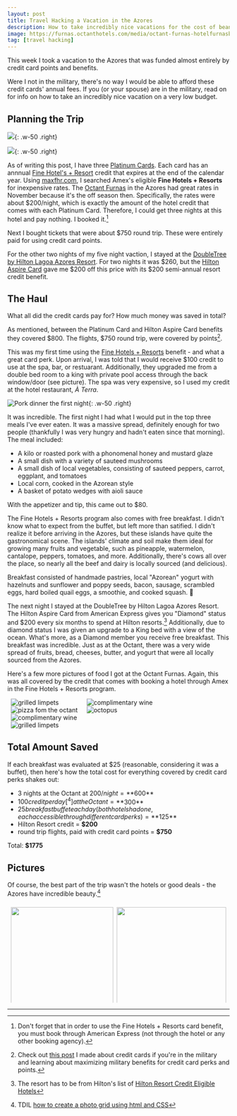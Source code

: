 ```yaml
---
layout: post
title: Travel Hacking a Vacation in the Azores
description: How to take incredibly nice vacations for the cost of beans.
image: https://furnas.octanthotels.com/media/octant-furnas-hotelfurnasboutiquehotel_drone_bysuperazores-2-min.jpg
tag: [travel hacking]
---
```


This week I took a vacation to the Azores that was funded almost entirely by credit card points and benefits.

Were I not in the military, there's no way I would be able to afford these credit cards' annual fees. If you (or your spouse) are in the military, read on for info on how to take an incredibly nice vacation on a very low budget.

## Planning the Trip

![](https://external-content.duckduckgo.com/iu/?u=https%3A%2F%2Ffurnas.octanthotels.com%2Fmedia%2Ffurnas-boutique-hotel-melhor-preco-garantido-room-room-109-2.jpg&f=1&nofb=1&ipt=55516ed16acede9bae5fd608ec8312aeb8da545a53fcb367236c40d5e65a40a1&ipo=images){: .w-50 .right}

![](https://external-content.duckduckgo.com/iu/?u=https%3A%2F%2Fwww.hilton.com%2Fim%2Fen%2FPDLLADI%2F21342169%2Fking-guest-room-bedroom-with-view-1.jpg%3Fimpolicy%3Dcrop%26cw%3D5000%26ch%3D2799%26gravity%3DNorthWest%26xposition%3D0%26yposition%3D266%26rw%3D768%26rh%3D430&f=1&nofb=1&ipt=6cd6b6676d85acea660f445650606159089f9e904e59211808943b66e68490c1&ipo=images){: .w-50 .right}

As of writing this post, I have three [Platinum Cards](https://tristanwhite.me/cards#american-express-platinum-card). Each card has an annnual [Fine Hotel's + Resort](https://tristanwhite.me/posts/optimizing-amex-hotel-credit/) credit that expires at the end of the calendar year. Using [maxfhr.com](https://www.maxfhr.com/), I searched Amex's eligible **Fine Hotels + Resorts** for inexpensive rates. The [Octant Furnas](https://furnas.octanthotels.com/en/) in the Azores had great rates in November because it's the off season then. Specifically, the rates were about $200/night, which is exactly the amount of the hotel credit that comes with each Platinum Card. Therefore, I could get three nights at this hotel and pay nothing. I booked it.[^1]

Next I bought tickets that were about $750 round trip. These were entirely paid for using credit card points.

For the other two nights of my five night vaction, I stayed at the [DoubleTree by Hilton Lagoa Azores Resort](https://www.hilton.com/en/hotels/pdlladi-doubletree-lagoa-azores/gallery/). For two nights it was $260, but the [Hilton Aspire Card](https://tristanwhite.me/cards#hilton-honors-american-express-aspire-card) gave me $200 off this price with its $200 semi-annual resort credit benefit.

## The Haul

What all did the credit cards pay for? How much money was saved in total?

As mentioned, between the Platinum Card and Hilton Aspire Card benefits they covered $800. The flights, $750 round trip, were covered by points[^2].

This was my first time using the [Fine Hotels + Resorts](https://tristanwhite.me/posts/optimizing-amex-hotel-credit/) benefit - and what a great card perk. Upon arrival, I was told that I would receive $100 credit to use at the spa, bar, or restuarant. Additionally, they upgraded me from a double bed room to a king with private pool access through the back window/door (see picture). The spa was very expensive, so I used my credit at the hotel restaurant, *À Terra*.

![Pork dinner the first night](https://lh3.googleusercontent.com/pw/AP1GczNoUFfI4sk9U9iPl3FIMbOSLosjNwNjLSQHfyCVk5FwVKaVXwHoWMHjs7OUCQqhrCw6nmtvR2GIcbHe8elRDmTyzT2QV2p1Tcln6_LvmbhJxErofbxn=w2400){: .w-50 .right}


It was incredible. The first night I had what I would put in the top three meals I've ever eaten. It was a massive spread, definitely enough for two people (thankfully I was very hungry and hadn't eaten since that morning). The meal included:

- A kilo or roasted pork with a phonomenal honey and mustard glaze
- A small dish with a variety of sauteed mushrooms
- A small dish of local vegetables, consisting of sauteed peppers, carrot, eggplant, and tomatoes
- Local corn, cooked in the Azorean style
- A basket of potato wedges with aioli sauce

With the appetizer and tip, this came out to $80.

The Fine Hotels + Resorts program also comes with free breakfast. I didn't know what to expect from the buffet, but left more than satified. I didn't realize it before arriving in the Azores, but these islands have quite the gastronomical scene. The islands' climate and soil make them ideal for growing many fruits and vegetable, such as pineapple, watermelon, cantalope, peppers, tomatoes, and more. Additionally, there's cows all over the place, so nearly all the beef and dairy is locally sourced (and delicious).

Breakfast consisted of handmade pastries, local "Azorean" yogurt with hazelnuts and sunflower and poppy seeds, bacon, sausage, scrambled eggs, hard boiled quail eggs, a smoothie, and cooked squash. 🤌

The next night I stayed at the DoubleTree by Hilton Lagoa Azores Resort. The Hilton Aspire Card from American Express gives you "Diamond" status and $200 every six months to spend at Hilton resorts.[^3] Additionally, due to diamond status I was given an upgrade to a King bed with a view of the ocean. What's more, as a Diamond member you receive free breakfast. This breakfast was incredible. Just as at the Octant, there was a very wide spread of fruits, bread, cheeses, butter, and yogurt that were all locally sourced from the Azores.

Here's a few more pictures of food I got at the Octant Furnas. Again, this was all covered by the credit that comes with booking a hotel through Amex in the Fine Hotels + Resorts program.

<div class="row">
    <div class="columnThirds">
        <img src="https://lh3.googleusercontent.com/pw/AP1GczMj-9G1GjYLzGrGKFcWfjxwhfS5qv-oVUsf22UDzUkE4xHsSXR4oEKVQDOoQy2dQTBY4qRPtPZeND0pHomsYGohBpu9J9o1Prp73APfgU85XMKFkBqM=w2400" alt="grilled limpets">
        <img src="https://lh3.googleusercontent.com/pw/AP1GczMRRIcvz-r1KF0rlbRM_3dSW5J2nWdM_BuXGOdtiorZX7xbPhwQpzMtyBqumx8cPOgz5D14fmJLWAT5g5RwoyGCYBQC-Wz0nghGVdn56-vt0-9ifu4B=w2400" alt="pizza fom the octant">
    </div>
    <div class="columnThirds">
        <img src="https://lh3.googleusercontent.com/pw/AP1GczOsGbzj3w2q1x1wMqcPXdV-G8mxlUjiwwFoLW5ICVxhqhfv-V92Nal_iImzmK0OMoVYhtlFF-phHfO6EKjKyuyK3l-Pcu6nPonOoAF-EsNh6JLLusqK=w2400" alt="complimentary wine">
        <img src="https://lh3.googleusercontent.com/pw/AP1GczOotLdstR_XEyJx6Qx-XmGX_r_ULoQgzIcMKJQ4EboWP5YEuKIj4fmReNzHFGnajU4FVGTTik8TVWcQD3hCCeXBGQE3nRZX8qLqo5gKe12FszzKcbZk=w2400" alt="octopus">
    </div>
    <div class="columnThirds">
        <img src="https://lh3.googleusercontent.com/pw/AP1GczMIVUZzjcYMKlmSUchWzg9cRAZ7hJvzYRrJZZ0__PZ5nXp7VOYWC0XJ3IRNEIoquPtsEuFePyAirTHG-3DzNy_QT52f05FGgtRaemtZA2VEzykPw2nD=w2400" alt="complimentary wine">
        <img src="https://lh3.googleusercontent.com/pw/AP1GczNAzIc8HwXVn6V46VKYbSWY0wbsxYxmgiHQQ_T6gRqj_SdyaF8L5maJomtVwxtaarfOv-F7v3Koa3d0ucTODpr4Swj5ANXEuVCuFBqmYhIeu35POYlX=w2400" alt="grilled limpets">
    </div>
</div>

## Total Amount Saved

If each breakfast was evaluated at $25 (reasonable, considering it was a buffet), then here's how the total cost for everything covered by credit card perks shakes out:

- 3 nights at the Octant at $200/night = **$600**
- $100 credit per day[^4] at the Octant = **$300**
- $25 breakfast buffet each day (both hotels had one, each accessible through different card perks) = **$125**
- Hilton Resort credit = **$200**
- round trip flights, paid with credit card points = **$750**

Total: **$1775**

## Pictures

Of course, the best part of the trip wasn't the hotels or good deals - the Azores have incredible beauty.[^5]

<div class="row">
  <div class="column">
    <img width="2400" src="https://lh3.googleusercontent.com/pw/AP1GczN5zIiuuNbHWZxe6iA-nfLQMQbSezpa_Qv_2MX5NwqMhTsgepimm_XqnI4tHQtNV5aOSBzODY8qhoMG4PHuBxOeK6kMc7UaO9kcKZSs1pB-J4KVGZa4=w2400">
    <img src="https://lh3.googleusercontent.com/pw/AP1GczN4PgEw0SFlYq-hyJycRwRzSHAuMx52W5t7ChF9-QMHoCGF2lHlaA7hwELl7boGSZoKyCu--6ruJuJUYmqgMTuc5f2L1CxdTvkcYOiMzK3_kdEsPery=w2400">
    <img src="https://lh3.googleusercontent.com/pw/AP1GczMrmiUJ_PfYLJKHUZDl-JryouzZySyilnrEiJk3XTiARyj5s3xaGREZ8UPjbULf1pGAIh7tErFcw1TyaeEh7DZ7iORVFUoFUmQk20eNsd6EirFYeCV3=w2400">
    <img src="https://lh3.googleusercontent.com/pw/AP1GczNcHuhRpLxOIhW_3JxtboWLoi3lhYLpAJfMMHMUbQbwT2KehUWrb113QpCgARS89uhfNghOyt3jX3SFB-VpsULhujIaSowa1RxHskt4flCHTpKgiB21=w2400">
    <img src="https://lh3.googleusercontent.com/pw/AP1GczMcXxR05w4o8MF6ga9zXPCi4evVGyOMwEXRa30mCGetafgLva3jsCl2j4VPX4taR1InW5FbbKKI7-E04DX929G59wMKjrmJgbCI7Qzng1YGACdqYqzj=w2400">
    <img src="https://lh3.googleusercontent.com/pw/AP1GczNt4xU5K6Q9GMlW3BUm8_-wbKTh4y47egT9Chppn2esBv5X08JGr7QUNgqVKhgzj5-RxAStHGYp1e1CJB4DUZg5K2kHjOOoWn2-EDecHu8wHe1UNM-V=w2400">
    <img src="https://lh3.googleusercontent.com/pw/AP1GczPPLW10hXocRzDhazqc6NWmXClK_CsxJx3ijRt6iMjXEbE7sF-tLSXBGigZZlggXKODHW0-J5Rt09gs3X7PBmes8T_2Ujhdi9hKQ3miWqkzVadQaDJX=w2400">
  </div>
  <div class="column">
    <img src="https://lh3.googleusercontent.com/pw/AP1GczPgJv-LL4mAdatHbFQ_NskXrHnVyq_7yzgQsVh8V_QT-NnVomBpT59TS2uK3I8vKDA1_NayQR_jrbjPN8w8ey66hvmMpHrC2hY5qyvZicp-d0OvmEHl=w2400">
    <img src="https://lh3.googleusercontent.com/pw/AP1GczPio-WJmCUHLbNcP_ozFB2XqqdLpaiBq7mz1Co1WH7Aec-Ml2huaOoH8QRhpje0Ig66YtZYcjxhf5YJWmW9Bjj6_n01tfytCEcTKYF4RMws2gbyeHhl=w2400">
    <img src="https://lh3.googleusercontent.com/pw/AP1GczMJLc9G6oO1Sl4QwsmbEJ2H0S457IYLfj0CnbxBY5kvGT7OKZ1uOLdSkMY0IsCGBi4hDK_qDYsU2xifnCw3-XLNuIQi21T1BjM1925hxGIMuZDN5-i5=w2400">
    <img src="https://lh3.googleusercontent.com/pw/AP1GczP01NvnMzlmv1Z9xKExDbEQBAbIm6rvMmqpCSq60xrbP6-KpeOlHVGoc0lyyNq3j1d1IyJtsf-fkHNZVi9_Ac2BIlPJMXa9f2cNsuubeODl7YuiO96U=w2400">
    <img src="https://lh3.googleusercontent.com/pw/AP1GczN6JMeQH2Yq4fpFehPepkadHbpNXRsqw4v5sMw1_aHGbsUr4fIofDecQw_9o2_kWunIwVqgYX6gYkolkM4Crq8s5hW31RG7anI8fz8LUG9Tgr0y9mFt=w2400">
    <img src="https://lh3.googleusercontent.com/pw/AP1GczPi9hSWX6fqDJLqedHzsmKa_P3c4ajIMfZDGQ6sF0RVXGN10Lal2qnfSuDCVV6zLpWXltTzMr0Al13ocFgzai8Uqt9Da-4pkYtlE-ekHrl-5NHy7eLk=w2400">
    <img src="https://lh3.googleusercontent.com/pw/AP1GczOraRXoVAf-T6TvvedQK6QDVK8dDmEK1Vv_F_3bziDWx3fFGFHXlndf44pBFR804wUvhson6IRx716OWCYRFrmFbVgXTBTP5Xakro4PuW_sGE932c48=w2400">
    <img src="https://lh3.googleusercontent.com/pw/AP1GczMODLW5KQCqNzZiwCLklmZ4HHrnNTqJQu_E4RkgxcCg0O6iV8VXUv2mhtwH5Jm_IY8-Hhe1eDGr-qRl-fgIKVQ12unPY4R7E7CV501O5R8MBkXPBuVg=w2400">
  </div>
</div>

---

[^1]: Don't forget that in order to use the Fine Hotels + Resorts card benefit, you must book through American Express (not through the hotel or any other booking agency).
[^2]: Check out [this post](https://tristanwhite.me/cards) I made about credit cards if you're in the military and learning about maximizing military benefits for credit card perks and points.
[^3]: The resort has to be from Hilton's list of [Hilton Resort Credit Eligible Hotels](https://www.hilton.com/en/hilton-honors/resort-credit-eligible-hotels/)
[^4]: Getting $100 **per day** rather than **per stay** is only possible if you book non-consecutive nights. This is exactly what I did. I called Amex to ensure this was allowed, and they confirmed that as long as there were 24 hours between stays, as per the terms and conditions, then this was acceptable.
[^5]: TDIL [how to create a photo grid using html and CSS](https://www.w3schools.com/howto/howto_css_image_grid_responsive.asp)


<style>
    .row {
    display: flex;
    flex-wrap: wrap;
    padding: 0 4px;
    }

    /* Create two equal columns that sits next to each other */
    .column {
    flex: 50%;
    max-width: 50%;
    padding: 0 4px;
    }

    /* Create three equal columns that sits next to each other */
    .columnThirds {
    flex: 33%;
    max-width: 33%;
    padding: 0 4px;
    }

    .column img {
    margin-top: 8px;
    vertical-align: middle;
    width: 100%;
    }
</style>